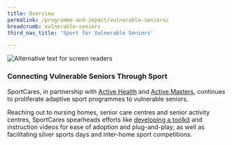 ```yaml
---
title: Overview
permalink: /programme-and-impact/vulnerable-seniors/
breadcrumb: vulnerable-seniors
third_nav_title: 'Sport for Vulnerable Seniors'

---
```



![Alternative text for screen readers](/images/Seniors_picture.jpg)

### Connecting Vulnerable Seniors Through Sport 

SportCares, in partnership with [Active Health](https://www.activehealth.sg) and [Active Masters](https://www.myactivesg.com/Programmes/For-Masters-and-Seniors), continues to proliferate adaptive sport programmes to vulnerable seniors. 

Reaching out to nursing homes, senior care centres and senior activity centres, SportCares spearheads efforts like [developing a toolkit](https://sportcares.sportsingapore.gov.sg/programme-and-impact/adaptive-sports-toolkit/) and instruction videos for ease of adoption and plug-and-play; as well as facilitating silver sports days and inter-home sport competitions. 

